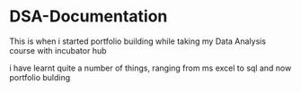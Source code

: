 # DSA-Documentation
This is when i started portfolio building while taking my Data Analysis course with incubator hub

i have learnt quite a number of things, ranging from ms excel to sql and now portfolio bulding
